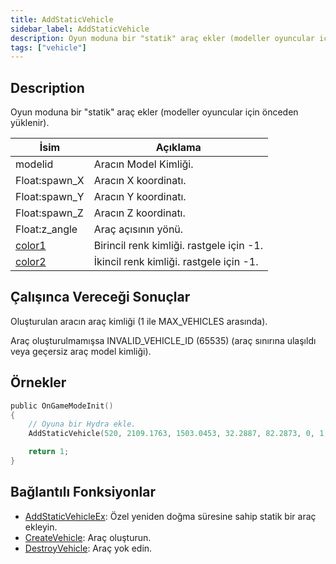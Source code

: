 ```yaml
---
title: AddStaticVehicle
sidebar_label: AddStaticVehicle
description: Oyun moduna bir "statik" araç ekler (modeller oyuncular için önceden yüklenir).
tags: ["vehicle"]
---
```


## Description

Oyun moduna bir "statik" araç ekler (modeller oyuncular için önceden yüklenir).

| İsim                                     | Açıklama                                 |
| ---------------------------------------- | ---------------------------------------- |
| modelid                                  | Aracın Model Kimliği.                    |
| Float:spawn_X                            | Aracın X koordinatı.                     |
| Float:spawn_Y                            | Aracın Y koordinatı.                     |
| Float:spawn_Z                            | Aracın Z koordinatı.                     |
| Float:z_angle                            | Araç açısının yönü.                      |
| [color1](../resources/vehiclecolorid.md) | Birincil renk kimliği. rastgele için -1. |
| [color2](../resources/vehiclecolorid.md) | İkincil renk kimliği. rastgele için -1.  |

## Çalışınca Vereceği Sonuçlar

Oluşturulan aracın araç kimliği (1 ile MAX_VEHICLES arasında).

Araç oluşturulmamışsa INVALID_VEHICLE_ID (65535) (araç sınırına ulaşıldı veya geçersiz araç model kimliği).

## Örnekler

```c
public OnGameModeInit()
{
    // Oyuna bir Hydra ekle.
    AddStaticVehicle(520, 2109.1763, 1503.0453, 32.2887, 82.2873, 0, 1);

    return 1;
}
```

## Bağlantılı Fonksiyonlar

- [AddStaticVehicleEx](AddStaticVehicleEx.md): Özel yeniden doğma süresine sahip statik bir araç ekleyin.
- [CreateVehicle](CreateVehicle.md): Araç oluşturun.
- [DestroyVehicle](DestroyVehicle.md): Araç yok edin.
